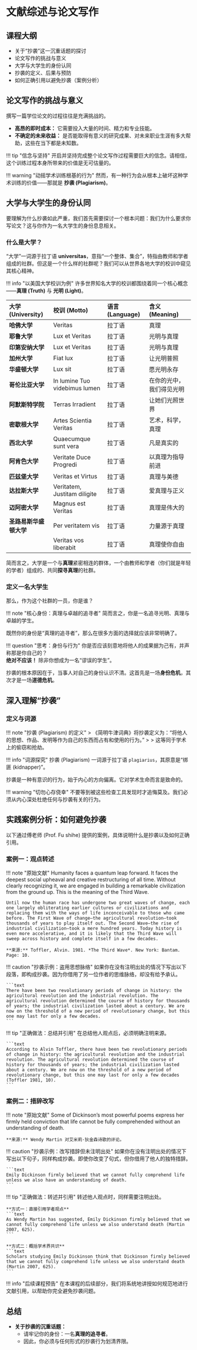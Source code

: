 # 文献综述与论文写作

## 课程大纲

*   关于“抄袭”这一沉重话题的探讨
*   论文写作的挑战与意义
*   大学与大学生的身份认同
*   抄袭的定义、后果与预防
*   如何正确引用以避免抄袭（案例分析）

## 论文写作的挑战与意义

撰写一篇学位论文的过程往往是充满挑战的。

*   **高昂的即时成本：** 它需要投入大量的时间、精力和专业技能。
*   **不确定的未来收益：** 是否能取得有意义的研究成果、对未来职业生涯有多大帮助，这些在当下都是未知数。

!!! tip "信念与坚持"
    开启并坚持完成整个论文写作过程需要巨大的信念。请相信，这个训练过程本身所带来的价值是无可估量的。

!!! warning "动摇学术训练根基的行为"
    然而，有一种行为会从根本上破坏这种学术训练的价值——那就是 **抄袭 (Plagiarism)**。

## 大学与大学生的身份认同

要理解为什么抄袭如此严重，我们首先需要探讨一个根本问题：我们为什么要求你写论文？这与你作为一名大学生的身份息息相关。

### 什么是大学？

“大学”一词源于拉丁语 **universitas**，意指“一个整体、集合”，特指由教师和学者组成的社群。但这是一个什么样的社群呢？我们可以从世界各地大学的校训中窥见其核心精神。

!!! info "以美国大学校训为例"
    许多世界知名大学的校训都围绕着同一个核心概念——**真理 (Truth)** 与 **光明 (Light)**。

| 大学 (University) | 校训 (Motto) | 语言 (Language) | 含义 (Meaning) |
| :--- | :--- | :--- | :--- |
| **哈佛大学** | Veritas | 拉丁语 | 真理 |
| **耶鲁大学** | Lux et Veritas | 拉丁语 | 光明与真理 |
| **印第安纳大学** | Lux et Veritas | 拉丁语 | 光明与真理 |
| **加州大学** | Fiat lux | 拉丁语 | 让光明普照 |
| **华盛顿大学** | Lux sit | 拉丁语 | 愿光明永存 |
| **哥伦比亚大学** | In lumine Tuo videbimus lumen | 拉丁语 | 在你的光中，我们得见光明 |
| **阿默斯特学院** | Terras Irradient | 拉丁语 | 让她们光照世界 |
| **密歇根大学** | Artes Scientia Veritas | 拉丁语 | 艺术，科学，真理 |
| **西北大学** | Quaecumque sunt vera | 拉丁语 | 凡是真实的 |
| **阿肯色大学** | Veritate Duce Progredi | 拉丁语 | 以真理为指导前进 |
| **匹兹堡大学** | Veritas et Virtus | 拉丁语 | 真理与美德 |
| **达拉斯大学** | Veritatem, Justitam diligite | 拉丁语 | 爱真理与正义 |
| **迈阿密大学** | Magnus est Veritas | 拉丁语 | 真理是伟大的 |
| **圣路易斯华盛顿大学** | Per veritatem vis | 拉丁语 | 力量源于真理 |
| | Veritas vos liberabit | 拉丁语 | 真理使你自由 |

简而言之，大学是一个与**真理**紧密相连的群体，一个由教师和学者（你们就是年轻的学者）组成的、共同**探寻真理**的社群。

### 定义一名大学生

那么，作为这个社群的一员，你是谁？

!!! note "核心身份：真理与卓越的追寻者"
    简而言之，你是一名追寻光明、真理与卓越的学生。

既然你的身份是“真理的追寻者”，那么在很多方面的选择就应该非常明确了。

!!! question "思考：身份与行为"
    你是否应该刻意地将他人的成果据为己有，并声称那是你自己的？<br>
    **绝对不应该！** 除非你想成为一名“谬误的学生”。

抄袭的根本原因在于，当事人对自己的身份认识不清。这首先是一场**身份危机**，其次才是一场**道德危机**。

## 深入理解“抄袭”

### 定义与词源

!!! note "抄袭 (Plagiarism) 的定义"
    > 《简明牛津词典》将抄袭定义为：“将他人的思想、作品、发明等作为自己的东西而占有和使用的行为。”
    >
    > 这等同于学术上的偷窃和抢劫。

!!! info "词源探究"
    抄袭 (Plagiarism) 一词源于拉丁语 `plagiarius`，其原意是“绑匪 (kidnapper)”。

抄袭是一种有意识的行为，始于内心的方向偏离。它对学术生命而言是致命的。

!!! warning "切勿心存侥幸"
    不要等到被这些检查工具发现时才追悔莫及。我们必须从内心深处杜绝任何与抄袭有关的行为。

## 实践案例分析：如何避免抄袭

以下通过傅老师 (Prof. Fu shihe) 提供的案例，具体说明什么是抄袭以及如何正确引用。

### 案例一：观点转述

!!! note "原始文献"
    Humanity faces a quantum leap forward. It faces the deepest social upheaval and creative restructuring of all time. Without clearly recognizing it, we are engaged in building a remarkable civilization from the ground up. This is the meaning of the Third Wave.
    
    Until now the human race has undergone two great waves of change, each one largely obliterating earlier cultures or civilizations and replacing them with the ways of life inconceivable to those who came before. The First Wave of change—the agricultural revolution—took thousands of years to play itself out. The Second Wave—the rise of industrial civilization—took a mere hundred years. Today history is even more accelerative, and it is likely that the Third Wave will sweep across history and complete itself in a few decades.
    
    **来源:** Toffler, Alvin. 1981. *The Third Wave*. New York: Bantam. Page: 10.

!!! caution "抄袭示例：盗用思想脉络"
    如果你在没有注明出处的情况下写出以下段落，即构成抄袭。因为你借用了另一位作者的思维脉络，却没有给予承认。
    
    ```text
    There have been two revolutionary periods of change in history: the agricultural revolution and the industrial revolution. The agricultural revolution determined the course of history for thousands of years; the industrial civilization lasted about a century. We are now on the threshold of a new period of revolutionary change, but this one may last for only a few decades.
    ```

!!! tip "正确做法：总结并引用"
    在总结他人观点后，必须明确注明来源。
    
    ```text
    According to Alvin Toffler, there have been two revolutionary periods of change in history: the agricultural revolution and the industrial revolution. The agricultural revolution determined the course of history for thousands of years; the industrial civilization lasted about a century. We are now on the threshold of a new period of revolutionary change, but this one may last for only a few decades (Toffler 1981, 10).
    ```

### 案例二：措辞改写

!!! note "原始文献"
    Some of Dickinson’s most powerful poems express her firmly held conviction that life cannot be fully comprehended without an understanding of death.
    
    **来源:** Wendy Martin 对艾米莉·狄金森诗歌的评论。

!!! caution "抄袭示例：改写措辞但未注明出处"
    如果你在没有注明出处的情况下写出以下句子，同样构成抄袭。即使你改变了句式，但你借用了他人的独特措辞。

    ```text
    Emily Dickinson firmly believed that we cannot fully comprehend life unless we also have an understanding of death.
    ```

!!! tip "正确做法：转述并引用"
    转述他人观点时，同样需要注明出处。
    
    **方式一：直接引用学者观点**
    ```text
    As Wendy Martin has suggested, Emily Dickinson firmly believed that we cannot fully comprehend life unless we also understand death (Martin 2007, 625).
    ```
    
    **方式二：概括学术界共识**
    ```text
    Scholars studying Emily Dickinson think that Dickinson firmly believed that we cannot fully comprehend life unless we also understand death (Martin 2007, 625).
    ```

!!! info "后续课程预告"
    在本课程的后续部分，我们将系统地讲授如何规范地进行文献引用，以帮助你完全避免抄袭问题。

## 总结

*   **关于抄袭的沉重话题：**
    *   请牢记你的身份：一名**真理的追寻者**。
    *   因此，你必须与任何形式的抄袭行为划清界限。

